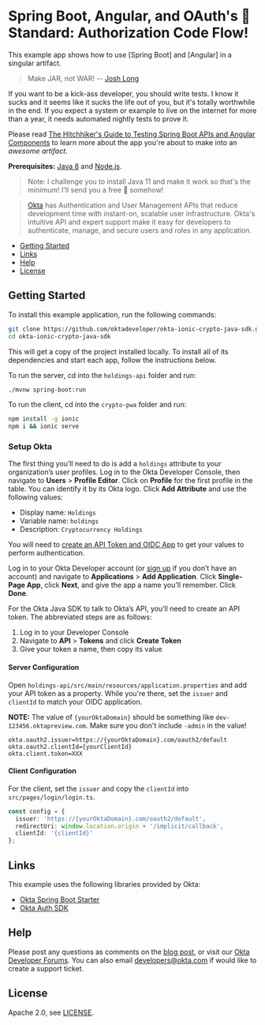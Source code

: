 # Spring Boot, Angular, and OAuth's 🥇 Standard: Authorization Code Flow!
 
This example app shows how to use [Spring Boot] and [Angular] in a singular artifact.

> Make JAR, not WAR! -- [Josh Long](https://twitter.com/starbuxman)

If you want to be a kick-ass developer, you should write tests. I know it sucks and it seems like it sucks the life out of you, but it's totally worthwhile in the end. If you expect a system or example to live on the internet for more than a year, it needs automated nightly tests to prove it.

Please read [The Hitchhiker's Guide to Testing Spring Boot APIs and Angular Components](https://developer.okta.com/blog/2018/05/02/testing-spring-boot-angular-components) to learn more about the app you're about to make into an _awesome artifact_.

**Prerequisites:** [Java 8](http://www.oracle.com/technetwork/java/javase/downloads/jdk8-downloads-2133151.html) and [Node.js](https://nodejs.org/).

> Note: I challenge you to install Java 11 and make it work so that's the minimum! I'll send you a free 🍺 somehow!

> [Okta](https://developer.okta.com/) has Authentication and User Management APIs that reduce development time with instant-on, scalable user infrastructure. Okta's intuitive API and expert support make it easy for developers to authenticate, manage, and secure users and roles in any application.

* [Getting Started](#getting-started)
* [Links](#links)
* [Help](#help)
* [License](#license)

## Getting Started

To install this example application, run the following commands:

```bash
git clone https://github.com/oktadeveloper/okta-ionic-crypto-java-sdk.git
cd okta-ionic-crypto-java-sdk
```

This will get a copy of the project installed locally. To install all of its dependencies and start each app, follow the instructions below.

To run the server, cd into the `holdings-api` folder and run:
 
```bash
./mvnw spring-boot:run
```

To run the client, cd into the `crypto-pwa` folder and run:
 
```bash
npm install -g ionic
npm i && ionic serve
```

### Setup Okta

The first thing you’ll need to do is add a `holdings` attribute to your organization’s user profiles. Log in to the Okta Developer Console, then navigate to **Users** > **Profile Editor**. Click on **Profile** for the first profile in the table. You can identify it by its Okta logo. Click **Add Attribute** and use the following values:

* Display name: `Holdings`
* Variable name: `holdings`
* Description: `Cryptocurrency Holdings`

You will need to [create an API Token and OIDC App](https://developer.okta.com/blog/2018/01/23/replace-local-storage-with-okta-profile-attributes#create-an-api-token) to get your values to perform authentication. 

Log in to your Okta Developer account (or [sign up](https://developer.okta.com/signup/) if you don’t have an account) and navigate to **Applications** > **Add Application**. Click **Single-Page App**, click **Next**, and give the app a name you’ll remember. Click **Done**.

For the Okta Java SDK to talk to Okta’s API, you’ll need to create an API token. The abbreviated steps are as follows:

1. Log in to your Developer Console
2. Navigate to **API** > **Tokens** and click **Create Token**
3. Give your token a name, then copy its value

#### Server Configuration

Open `holdings-api/src/main/resources/application.properties` and add your API token as a property. While you're there, set the `issuer` and `clientId` to match your OIDC application.

**NOTE:** The value of `{yourOktaDomain}` should be something like `dev-123456.oktapreview.com`. Make sure you don't include `-admin` in the value!

```properties
okta.oauth2.issuer=https://{yourOktaDomain}.com/oauth2/default
okta.oauth2.clientId={yourClientId}
okta.client.token=XXX
```

#### Client Configuration

For the client, set the `issuer` and copy the `clientId` into `src/pages/login/login.ts`.

```typescript
const config = {
  issuer: 'https://{yourOktaDomain}.com/oauth2/default',
  redirectUri: window.location.origin + '/implicit/callback',
  clientId: '{clientId}'
};
```

## Links

This example uses the following libraries provided by Okta:

* [Okta Spring Boot Starter](https://github.com/okta/okta-spring-boot)
* [Okta Auth SDK](https://github.com/okta/okta-auth-js)

## Help

Please post any questions as comments on the [blog post](https://developer.okta.com/blog/2018/01/23/replace-local-storage-with-okta-profile-attributes), or visit our [Okta Developer Forums](https://devforum.okta.com/). You can also email developers@okta.com if would like to create a support ticket.

## License

Apache 2.0, see [LICENSE](LICENSE).
